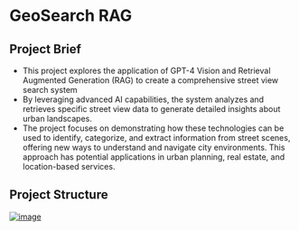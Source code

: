 # GeoSearch RAG

## Project Brief
* This project explores the application of GPT-4 Vision and Retrieval Augmented Generation (RAG) to create a comprehensive street view search system
* By leveraging advanced AI capabilities, the system analyzes and retrieves specific street view data to generate detailed insights about urban landscapes. 
* The project focuses on demonstrating how these technologies can be used to identify, categorize, and extract information from street scenes, offering new ways to understand and navigate city environments. This approach has potential applications in urban planning, real estate, and location-based services.

## Project Structure
[![image](https://hackmd.io/_uploads/Skd3XQDQ0.png)](https://www.figma.com/board/fnMsS9ymjwf0BW63R7uYpX/Strucutre?node-id=0%3A1&t=Rz4K94KIm0relycJ-1)
